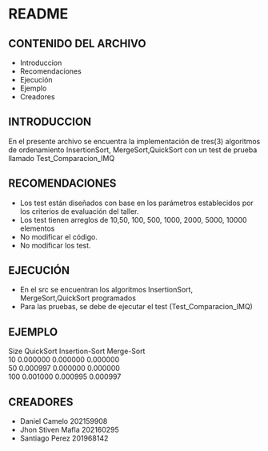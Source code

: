 # README

## CONTENIDO DEL ARCHIVO

 * Introduccion
 * Recomendaciones
 * Ejecución
 * Ejemplo
 * Creadores

## INTRODUCCION

 En el presente archivo se encuentra la implementación de tres(3)
 algoritmos de ordenamiento InsertionSort, MergeSort,QuickSort
 con un test de prueba llamado Test_Comparacion_IMQ

## RECOMENDACIONES
 
 - Los test están diseñados con base en los parámetros establecidos por 
       los criterios de evaluación del taller.
 - Los test tienen arreglos de 10,50, 100, 500, 1000, 2000, 5000, 10000
       elementos
 - No modificar el código.
 - No modificar los test.

## EJECUCIÓN

 - En el src se encuentran los algoritmos InsertionSort, MergeSort,QuickSort
       programados
 - Para las pruebas, se debe de ejecutar el test (Test_Comparacion_IMQ)

## EJEMPLO

 Size       QuickSort       Insertion-Sort  Merge-Sort     
 10         0.000000        0.000000        0.000000       
 50         0.000997        0.000000        0.000000       
 100        0.001000        0.000995        0.000997


## CREADORES

 - Daniel Camelo 202159908
 - Jhon Stiven Mafla 202160295
 - Santiago Perez  201968142